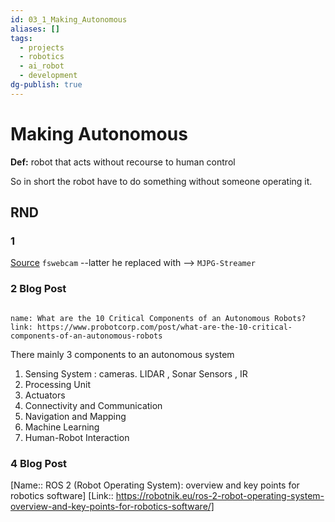 ```yaml
---
id: 03_1_Making_Autonomous
aliases: []
tags:
  - projects
  - robotics
  - ai_robot
  - development
dg-publish: true
---
```

# Making Autonomous

**Def:** robot that acts without recourse to human control

So in short the robot have to do something without someone operating it. 

## RND 

### 1 
[Source](https://www.instructables.com/Raspberry-Pi-Web-Controlled-Autonomous-Robot/)
`fswebcam` --latter he replaced with --> `MJPG-Streamer`

### 2 Blog Post  

```

name: What are the 10 Critical Components of an Autonomous Robots?
link: https://www.probotcorp.com/post/what-are-the-10-critical-components-of-an-autonomous-robots

```

There mainly 3 components to an autonomous  system
1. Sensing System : cameras. LIDAR , Sonar Sensors , IR 
2. Processing Unit 
3. Actuators 
4. Connectivity and Communication
5. Navigation and Mapping
6. Machine Learning
7. Human-Robot Interaction

### 4 Blog Post
[Name:: ROS 2 (Robot Operating System): overview and key points for robotics software]
[Link:: https://robotnik.eu/ros-2-robot-operating-system-overview-and-key-points-for-robotics-software/]

